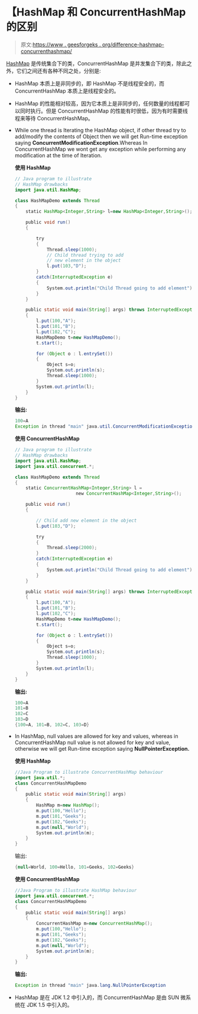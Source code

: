 # 【HashMap 和 ConcurrentHashMap 的区别

> 原文:[https://www . geesforgeks . org/difference-hashmap-concurrenthashmap/](https://www.geeksforgeeks.org/difference-hashmap-concurrenthashmap/)

[HashMap](https://www.geeksforgeeks.org/java-util-hashmap-in-java/) 是传统集合下的类，ConcurrentHashMap 是并发集合下的类，除此之外，它们之间还有各种不同之处，分别是:

*   HashMap 本质上是非同步的，即 HashMap 不是线程安全的，而 ConcurrentHashMap 本质上是线程安全的。
*   HashMap 的性能相对较高，因为它本质上是非同步的，任何数量的线程都可以同时执行。但是 ConcurrentHashMap 的性能有时很低，因为有时需要线程来等待 ConcurrentHashMap。
*   While one thread is Iterating the HashMap object, if other thread try to add/modify the contents of Object then we will get Run-time exception saying **ConcurrentModificationException**.Whereas In ConcurrentHashMap we wont get any exception while performing any modification at the time of Iteration.

    **使用 HashMap**

    ```java
    // Java program to illustrate
    // HashMap drawbacks
    import java.util.HashMap;

    class HashMapDemo extends Thread
    {
        static HashMap<Integer,String> l=new HashMap<Integer,String>();

        public void run()
        {

            try
            {
                Thread.sleep(1000);
                // Child thread trying to add
                // new element in the object
                l.put(103,"D");
            }
            catch(InterruptedException e)
            {
                System.out.println("Child Thread going to add element");
            }
        }

        public static void main(String[] args) throws InterruptedException
        {
            l.put(100,"A");
            l.put(101,"B");
            l.put(102,"C");
            HashMapDemo t=new HashMapDemo();
            t.start();

            for (Object o : l.entrySet()) 
            {
                Object s=o;
                System.out.println(s);
                Thread.sleep(1000);
            }
            System.out.println(l);
        }
    }
    ```

    **输出:**

    ```java
    100=A
    Exception in thread "main" java.util.ConcurrentModificationException

    ```

    **使用 ConcurrentHashMap**

    ```java
    // Java program to illustrate
    // HashMap drawbacks
    import java.util.HashMap;
    import java.util.concurrent.*;

    class HashMapDemo extends Thread
    {
        static ConcurrentHashMap<Integer,String> l = 
                           new ConcurrentHashMap<Integer,String>();

        public void run()
        {

            // Child add new element in the object
            l.put(103,"D");

            try
            {
                Thread.sleep(2000);
            }
            catch(InterruptedException e)
            {
                System.out.println("Child Thread going to add element");
            }
        }

        public static void main(String[] args) throws InterruptedException
        {
            l.put(100,"A");
            l.put(101,"B");
            l.put(102,"C");
            HashMapDemo t=new HashMapDemo();
            t.start();

            for (Object o : l.entrySet()) 
            {
                Object s=o;
                System.out.println(s);
                Thread.sleep(1000);
            }
            System.out.println(l);
        }
    }
    ```

    **输出:**

    ```java
    100=A
    101=B
    102=C
    103=D
    {100=A, 101=B, 102=C, 103=D}

    ```

*   In HashMap, null values are allowed for key and values, whereas in ConcurrentHashMap null value is not allowed for key and value, otherwise we will get Run-time exception saying **NullPointerException.**

    **使用 HashMap**

    ```java
    //Java Program to illustrate ConcurrentHashMap behaviour
    import java.util.*;
    class ConcurrentHashMapDemo
    {
        public static void main(String[] args)
        {
            HashMap m=new HashMap();
            m.put(100,"Hello");
            m.put(101,"Geeks");
            m.put(102,"Geeks");
            m.put(null,"World");
            System.out.println(m);
        }
    } 
    ```

    输出:

    ```java
    {null=World, 100=Hello, 101=Geeks, 102=Geeks}

    ```

    **使用 ConcurrentHashMap**

    ```java
    //Java Program to illustrate HashMap behaviour
    import java.util.concurrent.*;
    class ConcurrentHashMapDemo
    {
        public static void main(String[] args)
        {
            ConcurrentHashMap m=new ConcurrentHashMap();
            m.put(100,"Hello");
            m.put(101,"Geeks");
            m.put(102,"Geeks");
            m.put(null,"World");
            System.out.println(m);
        }
    } 
    ```

    **输出:**

    ```java
    Exception in thread "main" java.lang.NullPointerException

    ```

*   HashMap 是在 JDK 1.2 中引入的，而 ConcurrentHashMap 是由 SUN 微系统在 JDK 1.5 中引入的。